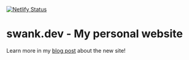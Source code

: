 [![Netlify Status](https://api.netlify.com/api/v1/badges/03fbb779-e1c5-42e1-8b4a-d90cd9667357/deploy-status)](https://app.netlify.com/sites/swankdev/deploys)

# swank.dev - My personal website

Learn more in my [blog post](https://swank.dev/blog/new-website/) about the new site!
